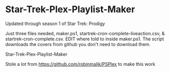 # Star-Trek-Plex-Playlist-Maker

Updated through season 1 of Star Trek: Prodigy 

Just three files needed, maker.ps1, startrek-cron-complete-liveaction.csv, & startrek-cron-complete.csv.  EDIT where told to inside maker.ps1.  The script downloads the covers from github you don't need to download them.

Star-Trek-Plex-Playlist-Maker


Stole a lot from https://github.com/robinmalik/PSPlex to make this work
